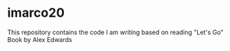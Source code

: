 # imarco20
This repository contains the code I am writing based on reading "Let's Go" Book by Alex Edwards
